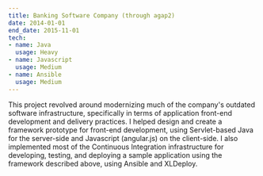 ```yaml
---
title: Banking Software Company (through agap2)
date: 2014-01-01
end_date: 2015-11-01
tech:
- name: Java
  usage: Heavy
- name: Javascript
  usage: Medium
- name: Ansible
  usage: Medium
---
```

This project revolved around modernizing much of the company's outdated software infrastructure, specifically in terms of application front-end development and delivery practices.
I helped design and create a framework prototype for front-end development, using Servlet-based Java for the server-side and Javascript (angular.js) on the client-side.
I also implemented most of the Continuous Integration infrastructure for developing, testing, and deploying a sample application using the framework described above, using Ansible and XLDeploy.
